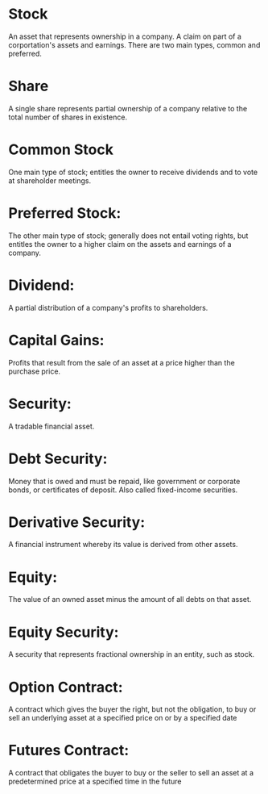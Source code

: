 # Stock 
An asset that represents ownership in a company. A claim on part of a corportation's assets and earnings. There are two main types, common and preferred.

# Share 
A single share represents partial ownership of a company relative to the total number of shares in existence.

# Common Stock
One main type of stock; entitles the owner to receive dividends and to vote at shareholder meetings.

# Preferred Stock: 
The other main type of stock; generally does not entail voting rights, but entitles the owner to a higher claim on the assets and earnings of a company.

# Dividend: 
A partial distribution of a company's profits to shareholders.

# Capital Gains: 
Profits that result from the sale of an asset at a price higher than the purchase price.

# Security: 
A tradable financial asset.

# Debt Security: 
Money that is owed and must be repaid, like government or corporate bonds, or certificates of deposit. Also called fixed-income securities.

# Derivative Security: 
A financial instrument whereby its value is derived from other assets.

# Equity: 
The value of an owned asset minus the amount of all debts on that asset.

# Equity Security: 
A security that represents fractional ownership in an entity, such as stock.

# Option Contract: 
A contract which gives the buyer the right, but not the obligation, to buy or sell an underlying asset at a specified price on or by a specified date

# Futures Contract: 
A contract that obligates the buyer to buy or the seller to sell an asset at a predetermined price at a specified time in the future



